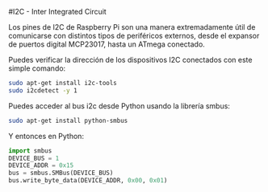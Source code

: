<!--
---
name: I2C
description: Pines de i2c de Rasberry Pi
pincount: 2
pin:
  '3':
    name: Datos
    direction: ambas
    active: alto (encendido)
  '5':
    name: Reloj
    direction: ambas
    active: alto (encendido)
  '27':
    name: Datos EEPROM
    direction: ambas
    active: alto (encendido)
  '28':
    name: Reloj EEPROM
    direction: ambas
    active: alto (encendido)
-->
#I2C - Inter Integrated Circuit

Los pines de I2C de Raspberry Pi son una manera extremadamente útil de comunicarse con distintos tipos de periféricos externos, desde el
expansor de puertos digital MCP23017, hasta un ATmega conectado.

Puedes verificar la dirección de los dispositivos I2C conectados con este simple comando:

```bash
sudo apt-get install i2c-tools
sudo i2cdetect -y 1
```
Puedes acceder al bus i2c desde Python usando la librería smbus:

```bash
sudo apt-get install python-smbus
```

Y entonces en Python:

```python
import smbus
DEVICE_BUS = 1
DEVICE_ADDR = 0x15
bus = smbus.SMBus(DEVICE_BUS)
bus.write_byte_data(DEVICE_ADDR, 0x00, 0x01)
```
